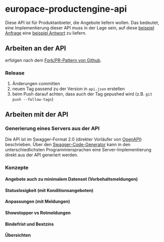 # europace-productengine-api

Diese API ist für Produktanbieter, die Angebote liefern wollen. Das bedeutet, eine Implementierung dieser API muss in der Lage sein, auf diese [beispiel Anfrage](beispiele/anfrage.json) eine [beispiel Antwort](beispiele/antwort.json) zu liefern.

## Arbeiten an der API

erfolgen nach dem [Fork/PR-Pattern von Github](https://guides.github.com/activities/forking/).

### Release

1. Änderungen committen
2. neuen Tag passend zu der Version in `api.json` erstellen
3. beim Push darauf achten, dass auch der Tag gepushed wird (z.B. `git push --follow-tags`)

## Arbeiten mit der API

### Generierung eines Servers aus der API

Die API ist im Swagger-Format 2.0 (direkter Vorläufer von [OpenAPI](https://www.openapis.org/)) beschrieben. Über den [Swagger-Code-Generator](https://github.com/swagger-api/swagger-codegen) kann in den unterschiedlichsten Programmiersprachen eine Server-Implementierung direkt aus der API generiert werden.

### Konzepte

#### Angebote auch zu minimalem Datenset (Vorbehaltsmeldungen)

#### Statuslosigkeit (mit Konditionsangeboten)

#### Anpassungen (mit Meldungen)

#### Showstopper vs Rotmeldungen

#### Bindefrist und Bestzins

#### Übersichten